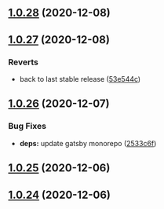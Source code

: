 ## [1.0.28](https://github.com/dds/bosabosa.org/compare/v1.0.27...v1.0.28) (2020-12-08)



## [1.0.27](https://github.com/dds/bosabosa.org/compare/v1.0.26...v1.0.27) (2020-12-08)


### Reverts

* back to last stable release ([53e544c](https://github.com/dds/bosabosa.org/commit/53e544cd9bf30a9c96bec180ae46a6a63ccd5c83))



## [1.0.26](https://github.com/dds/bosabosa.org/compare/v1.0.25...v1.0.26) (2020-12-07)


### Bug Fixes

* **deps:** update gatsby monorepo ([2533c6f](https://github.com/dds/bosabosa.org/commit/2533c6f2cb1c96a5edb63a8418bfc25e85464d79))



## [1.0.25](https://github.com/dds/bosabosa.org/compare/v1.0.24...v1.0.25) (2020-12-06)



## [1.0.24](https://github.com/dds/bosabosa.org/compare/v1.0.23...v1.0.24) (2020-12-06)



